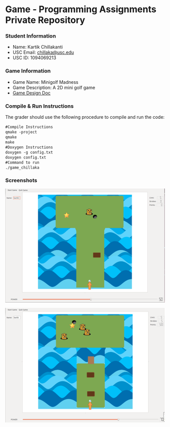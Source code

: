 # Game - Programming Assignments Private Repository
### Student Information
  + Name: Kartik Chillakanti
  + USC Email: chillaka@usc.edu
  + USC ID: 1094069213

### Game Information
  + Game Name: Minigolf Madness
  + Game Description: A 2D mini golf game
  + [Game Design Doc](GameDesignDoc.md)


### Compile & Run Instructions
The grader should use the following procedure to compile and run the code:
```shell
#Compile Instructions
qmake -project
qmake
make
#Doxygen Instructions
doxygen -g config.txt
doxygen config.txt
#Command to run
./game_chillaka
```

### Screenshots

![ttrojan](images/layout.png "Hole 1")

![ttrojan](images/screenshot.png "Hole 3")


